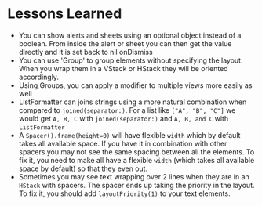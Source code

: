 #  Lessons Learned

- You can show alerts and sheets using an optional object instead of a boolean. From inside the alert or sheet you can then get the value directly and it is set back to nil onDismiss
- You can use 'Group' to group elements without specifying the layout. When you wrap them in a VStack or HStack they will be oriented accordingly.
- Using Groups, you can apply a modifier to multiple views more easily as well
- ListFormatter can joins strings using a more natural combination when compared to `joined(separator:)`. For a list like `["A", "B", "C"]` we would get `A, B, C` with `joined(separator:)` and `A, B, and C` with `ListFormatter`
- A `Spacer().frame(height=0)` will have flexible `width` which by default takes all available space. If you have it in combination with other spacers you may not see the same spacing between all the elements. To fix it, you need to make all have a flexible `width` (which takes all available space by default) so that they even out.
- Sometimes you may see text wrapping over 2 lines when they are in an `HStack` with spacers. The spacer ends up taking the priority in the layout. To fix it, you should add `layoutPriority(1)` to your text elements.
